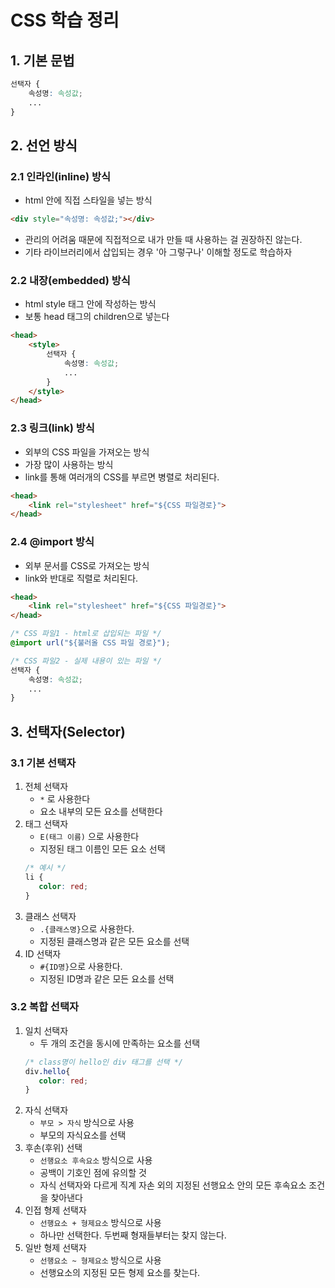 # CSS 학습 정리
## 1. 기본 문법
```css
선택자 {
    속성명: 속성값;
    ...
}
```

## 2. 선언 방식
### 2.1 인라인(inline) 방식
- html 안에 직접 스타일을 넣는 방식
```html
<div style="속성명: 속성값;"></div>
```
- 관리의 어려움 때문에 직접적으로 내가 만들 때 사용하는 걸 권장하진 않는다.
- 기타 라이브러리에서 삽입되는 경우 '아 그렇구나' 이해할 정도로 학습하자

### 2.2 내장(embedded) 방식
- html style 태그 안에 작성하는 방식
- 보통 head 태그의 children으로 넣는다
```html
<head>
    <style>
        선택자 {
            속성명: 속성값;
            ...
        } 
    </style>
</head>
```

### 2.3 링크(link) 방식
- 외부의 CSS 파일을 가져오는 방식
- 가장 많이 사용하는 방식
- link를 통해 여러개의 CSS를 부르면 병렬로 처리된다.
```html
<head>
    <link rel="stylesheet" href="${CSS 파일경로}">
</head>
```

### 2.4 @import 방식
- 외부 문서를 CSS로 가져오는 방식
- link와 반대로 직렬로 처리된다.
```html
<head>
    <link rel="stylesheet" href="${CSS 파일경로}">
</head>
```
```css
/* CSS 파일1 - html로 삽입되는 파일 */
@import url("${불러올 CSS 파일 경로}");
```
```css
/* CSS 파일2 - 실제 내용이 있는 파일 */
선택자 {
    속성명: 속성값;
    ...
}
```

## 3. 선택자(Selector)
### 3.1 기본 선택자
1.  전체 선택자
    - `*` 로 사용한다 
    - 요소 내부의 모든 요소를 선택한다
2. 태그 선택자
    - `E(태그 이름)` 으로 사용한다
    - 지정된 태그 이름인 모든 요소 선택
    ```css
    /* 예시 */
   li {
       color: red;
    }   
    ```
3. 클래스 선택자
    - `.{클래스명}`으로 사용한다.
    - 지정된 클래스명과 같은 모든 요소를 선택
4. ID 선택자
    - `#{ID명}`으로 사용한다.
    - 지정된 ID명과 같은 모든 요소를 선택

### 3.2 복합 선택자
1. 일치 선택자
    - 두 개의 조건을 동시에 만족하는 요소를 선택
    ```css
   /* class명이 hello인 div 태그를 선택 */
   div.hello{
       color: red;
    }   
    ```
2. 자식 선택자
    - `부모 > 자식` 방식으로 사용
    - 부모의 자식요소를 선택
3. 후손(후위) 선택
    - `선행요소 후속요소` 방식으로 사용
    - 공백이 기호인 점에 유의할 것
    - 자식 선택자와 다르게 직계 자손 외의 지정된 선행요소 안의 모든 후속요소 조건을 찾아낸다
4. 인접 형제 선택자
    - `선행요소 + 형제요소` 방식으로 사용
    - 하나만 선택한다. 두번째 형재들부터는 찾지 않는다.
5. 일반 형제 선택자
    - `선행요소 ~ 형제요소` 방식으로 사용
    - 선행요소의 지정된 모든 형제 요소를 찾는다.
